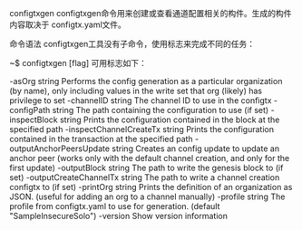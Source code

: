 configtxgen
configtxgen命令用来创建或查看通道配置相关的构件。生成的构件内容取决于 configtx.yaml文件。

命令语法
configtxgen工具没有子命令，使用标志来完成不同的任务：

~$ configtxgen [flag]
可用标志如下：

  -asOrg string
        Performs the config generation as a particular organization (by name), only including values in the write set that org (likely) has privilege to set
  -channelID string
        The channel ID to use in the configtx
  -configPath string
        The path containing the configuration to use (if set)
  -inspectBlock string
        Prints the configuration contained in the block at the specified path
  -inspectChannelCreateTx string
        Prints the configuration contained in the transaction at the specified path
  -outputAnchorPeersUpdate string
        Creates an config update to update an anchor peer (works only with the default channel creation, and only for the first update)
  -outputBlock string
        The path to write the genesis block to (if set)
  -outputCreateChannelTx string
        The path to write a channel creation configtx to (if set)
  -printOrg string
        Prints the definition of an organization as JSON. (useful for adding an org to a channel manually)
  -profile string
        The profile from configtx.yaml to use for generation. (default "SampleInsecureSolo")
  -version
        Show version information